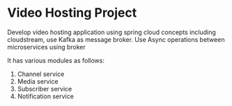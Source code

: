 # Video Hosting Project

Develop video hosting application using spring cloud concepts including cloudstream, use Kafka as message broker.
Use Async operations between microservices using broker

It has various modules as follows:

1. Channel service
2. Media service
3. Subscriber service
4. Notification service

